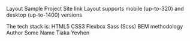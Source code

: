Layout Sample Project
Site link
Layout supports mobile (up-to-320) and desktop (up-to-1400) versions

The tech stack is:
HTML5
CSS3
Flexbox
Sass (Scss)
BEM methodology
Author
Some Name Tiaka Yevhen